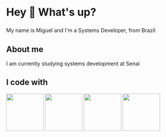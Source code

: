 <h1 align="left">Hey 👋 What's up?</h1>

###

<p align="left">My name is Miguel and I'm a Systems Developer, from Brazil</p>

###

<h2 align="left">About me</h2>
<p align="left">I am currently studying systems development at Senai</p>

###

###

<h2 align="left">I code with</h2>
<p><img src="https://cdn.jsdelivr.net/gh/devicons/devicon@latest/icons/java/java-original.svg" width="100"/> <img src="https://cdn.jsdelivr.net/gh/devicons/devicon@latest/icons/javascript/javascript-plain.svg" width="100"/> 
<img src="https://cdn.jsdelivr.net/gh/devicons/devicon@latest/icons/html5/html5-plain.svg"width="100"/>
<img src="https://cdn.jsdelivr.net/gh/devicons/devicon@latest/icons/css3/css3-plain.svg"  width = "100"/>
        
           
</p>




          

###
###
